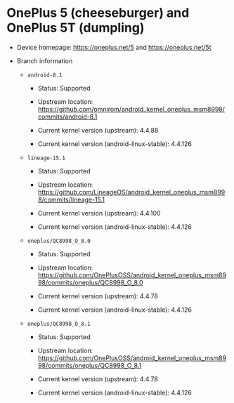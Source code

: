 # OnePlus 5 (cheeseburger) and OnePlus 5T (dumpling)

* Device homepage: https://oneplus.net/5 and https://oneplus.net/5t

* Branch information

  * `android-8.1`

    * Status: Supported

    * Upstream location: https://github.com/omnirom/android_kernel_oneplus_msm8998/commits/android-8.1

    * Current kernel version (upstream): 4.4.88

    * Current kernel version (android-linux-stable): 4.4.126

  * `lineage-15.1`

    * Status: Supported

    * Upstream location: https://github.com/LineageOS/android_kernel_oneplus_msm8998/commits/lineage-15.1

    * Current kernel version (upstream): 4.4.100

    * Current kernel version (android-linux-stable): 4.4.126

  * `oneplus/QC8998_O_8.0`

    * Status: Supported

    * Upstream location: https://github.com/OnePlusOSS/android_kernel_oneplus_msm8998/commits/oneplus/QC8998_O_8.0

    * Current kernel version (upstream): 4.4.78

    * Current kernel version (android-linux-stable): 4.4.126

  * `oneplus/QC8998_O_8.1`

    * Status: Supported

    * Upstream location: https://github.com/OnePlusOSS/android_kernel_oneplus_msm8998/commits/oneplus/QC8998_O_8.1

    * Current kernel version (upstream): 4.4.78

    * Current kernel version (android-linux-stable): 4.4.126
